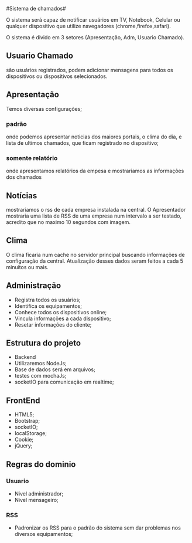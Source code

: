 #Sistema de chamados#

O sistema será capaz de notificar usuários em TV, Notebook, Celular ou qualquer dispositivo que utilize navegadores (chrome,firefox,safari).

O sistema é divido em 3 setores (Apresentação, Adm, Usuario Chamado).


## Usuario Chamado ##
são usuários registrados, podem adicionar mensagens para todos os dispositivos ou dispositivos selecionados.

## Apresentação ##
Temos diversas configurações;
### padrão ###
onde podemos apresentar noticias dos maiores portais, o clima do dia, e lista de ultimos chamados, que ficam registrado no dispositivo;
### somente relatório ###
onde apresentamos relatórios da empesa e mostrariamos as informações dos chamados

## Notícias ##

mostrariamos o rss de cada empresa instalada na central.
O Apresentador mostraria uma lista de RSS de uma empresa num intervalo a ser testado, acredito que no maximo 10 segundos com imagem.

## Clima ##

O clima ficaria num cache no servidor principal buscando informações de configuração da central.
Atualização desses dados seram feitos a cada 5 minuitos ou mais.


##  Administração ##

* Registra todos os usuários;
* Identifica os equipamentos;
* Conhece todos os dispositivos online;
* Vincula informações a cada dispositivo;
* Resetar informações do cliente;

## Estrutura do projeto ##

* Backend
* Utilizaremos NodeJs;
* Base de dados será em arquivos;
* testes com mochaJs;
* socketIO para comunicação em realtime;

## FrontEnd ##
* HTML5;
* Bootstrap;
* socketIO;
* localStorage;
* Cookie;
* jQuery;

## Regras do dominio ##

### Usuario ###
* Nivel administrador;
* Nivel mensageiro;

### RSS ###
* Padronizar os RSS para o padrão do sistema sem dar problemas nos diversos equipamentos;